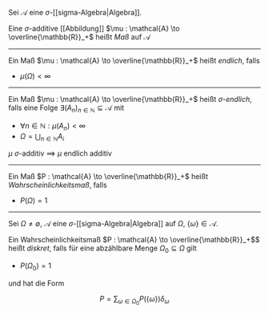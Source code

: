 Sei $\mathcal{A}$ eine $\sigma$-[[sigma-Algebra|Algebra]].

Eine $\sigma$-additive [[Abbildung]] $\mu : \mathcal{A} \to \overline{\mathbb{R}}_+$ heißt *Maß* auf $\mathcal{A}$

---

Ein Maß $\mu : \mathcal{A} \to \overline{\mathbb{R}}_+$ heißt *endlich*, falls
- $\mu(\Omega) < \infty$

---

Ein Maß $\mu : \mathcal{A} \to \overline{\mathbb{R}}_+$ heißt $\sigma$-*endlich*, falls eine Folge $\exists (A_n)_{n \in \mathbb{N}} \subseteq \mathcal{A}$ mit
- $\forall n \in \mathbb{N} : \mu(A_n) < \infty$
- $\Omega = \bigcup_{n \in \mathbb{N}} A_i$

$\mu$ $\sigma$-additiv $\implies$ $\mu$ endlich additiv

---

Ein Maß $P : \mathcal{A} \to \overline{\mathbb{R}}_+$ heißt *Wahrscheinlichkeitsmaß*, falls
- $P(\Omega) = 1$

---

Sei $\Omega \ne \emptyset$, $\mathcal{A}$ eine $\sigma$-[[sigma-Algebra|Algebra]] auf $\Omega$, $\{ \omega \} \in \mathcal{A}$.

Ein Wahrscheinlichkeitsmaß $P : \mathcal{A} \to \overline{\mathbb{R}}_+$$ heißt *diskret*, falls für eine abzählbare Menge $\Omega_0 \subseteq \Omega$ gilt
- $P(\Omega_0) = 1$

und hat die Form

$$
	P = \sum_{\omega \in \Omega_0} P(\{ \omega \}) \delta_\omega
$$